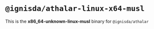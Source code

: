 # `@ignisda/athalar-linux-x64-musl`

This is the **x86_64-unknown-linux-musl** binary for `@ignisda/athalar`
